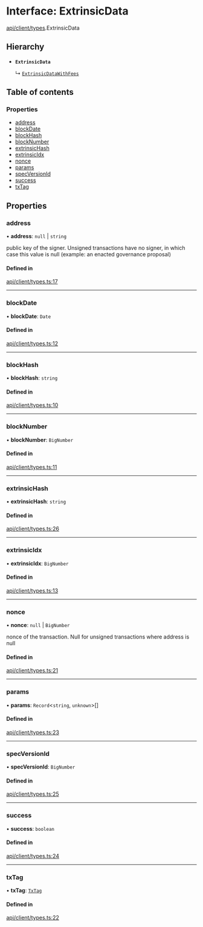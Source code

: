 # Interface: ExtrinsicData

[api/client/types](../wiki/api.client.types).ExtrinsicData

## Hierarchy

- **`ExtrinsicData`**

  ↳ [`ExtrinsicDataWithFees`](../wiki/api.client.types.ExtrinsicDataWithFees)

## Table of contents

### Properties

- [address](../wiki/api.client.types.ExtrinsicData#address)
- [blockDate](../wiki/api.client.types.ExtrinsicData#blockdate)
- [blockHash](../wiki/api.client.types.ExtrinsicData#blockhash)
- [blockNumber](../wiki/api.client.types.ExtrinsicData#blocknumber)
- [extrinsicHash](../wiki/api.client.types.ExtrinsicData#extrinsichash)
- [extrinsicIdx](../wiki/api.client.types.ExtrinsicData#extrinsicidx)
- [nonce](../wiki/api.client.types.ExtrinsicData#nonce)
- [params](../wiki/api.client.types.ExtrinsicData#params)
- [specVersionId](../wiki/api.client.types.ExtrinsicData#specversionid)
- [success](../wiki/api.client.types.ExtrinsicData#success)
- [txTag](../wiki/api.client.types.ExtrinsicData#txtag)

## Properties

### address

• **address**: ``null`` \| `string`

public key of the signer. Unsigned transactions have no signer, in which case this value is null (example: an enacted governance proposal)

#### Defined in

[api/client/types.ts:17](https://github.com/PolymeshAssociation/polymesh-sdk/blob/8a9e72221/src/api/client/types.ts#L17)

___

### blockDate

• **blockDate**: `Date`

#### Defined in

[api/client/types.ts:12](https://github.com/PolymeshAssociation/polymesh-sdk/blob/8a9e72221/src/api/client/types.ts#L12)

___

### blockHash

• **blockHash**: `string`

#### Defined in

[api/client/types.ts:10](https://github.com/PolymeshAssociation/polymesh-sdk/blob/8a9e72221/src/api/client/types.ts#L10)

___

### blockNumber

• **blockNumber**: `BigNumber`

#### Defined in

[api/client/types.ts:11](https://github.com/PolymeshAssociation/polymesh-sdk/blob/8a9e72221/src/api/client/types.ts#L11)

___

### extrinsicHash

• **extrinsicHash**: `string`

#### Defined in

[api/client/types.ts:26](https://github.com/PolymeshAssociation/polymesh-sdk/blob/8a9e72221/src/api/client/types.ts#L26)

___

### extrinsicIdx

• **extrinsicIdx**: `BigNumber`

#### Defined in

[api/client/types.ts:13](https://github.com/PolymeshAssociation/polymesh-sdk/blob/8a9e72221/src/api/client/types.ts#L13)

___

### nonce

• **nonce**: ``null`` \| `BigNumber`

nonce of the transaction. Null for unsigned transactions where address is null

#### Defined in

[api/client/types.ts:21](https://github.com/PolymeshAssociation/polymesh-sdk/blob/8a9e72221/src/api/client/types.ts#L21)

___

### params

• **params**: `Record`\<`string`, `unknown`\>[]

#### Defined in

[api/client/types.ts:23](https://github.com/PolymeshAssociation/polymesh-sdk/blob/8a9e72221/src/api/client/types.ts#L23)

___

### specVersionId

• **specVersionId**: `BigNumber`

#### Defined in

[api/client/types.ts:25](https://github.com/PolymeshAssociation/polymesh-sdk/blob/8a9e72221/src/api/client/types.ts#L25)

___

### success

• **success**: `boolean`

#### Defined in

[api/client/types.ts:24](https://github.com/PolymeshAssociation/polymesh-sdk/blob/8a9e72221/src/api/client/types.ts#L24)

___

### txTag

• **txTag**: [`TxTag`](../wiki/generated.types#txtag)

#### Defined in

[api/client/types.ts:22](https://github.com/PolymeshAssociation/polymesh-sdk/blob/8a9e72221/src/api/client/types.ts#L22)
